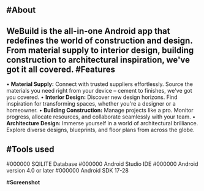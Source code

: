 #**About**
--------------------------------------------------------------------------------------------------------------------------------------------------------------------------------
WeBuild is the all-in-one Android app that redefines the world of construction and design. From material supply to interior design, building construction to architectural inspiration, we've got it all covered.
#**Features**
--------------------------------------------------------------------------------------------------------------------------------------------------------------------------------
•	**Material Supply:** Connect with trusted suppliers effortlessly. Source the materials you need right from your device – cement to finishes, we've got you covered.
•	**Interior Design:** Discover new design horizons. Find inspiration for transforming spaces, whether you're a designer or a homeowner.
•	**Building Construction:** Manage projects like a pro. Monitor progress, allocate resources, and collaborate seamlessly with your team.
•	**Architecture Design:** Immerse yourself in a world of architectural brilliance. Explore diverse designs, blueprints, and floor plans from across the globe.

#**Tools used**
--------------------------------------------------------------------------------------------------------------------------------------------------------------------------------
#000000 SQILITE Database
#000000 Android Studio IDE
#000000 Android version 4.0 or later
#000000 Android SDK 17-28

#**Screenshot**



